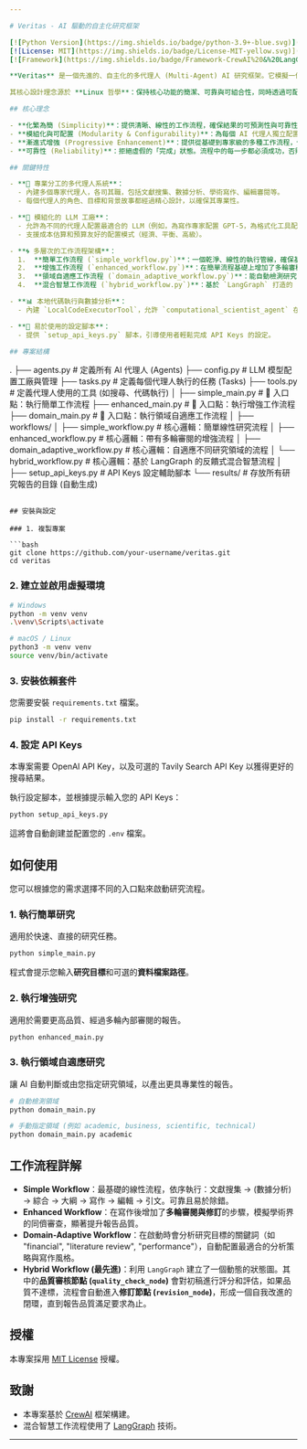 ```yaml
---

# Veritas - AI 驅動的自主化研究框架

[![Python Version](https://img.shields.io/badge/python-3.9+-blue.svg)](https://www.python.org/downloads/)
[![License: MIT](https://img.shields.io/badge/License-MIT-yellow.svg)](https://opensource.org/licenses/MIT)
[![Framework](https://img.shields.io/badge/Framework-CrewAI%20&%20LangGraph-orange)](https://github.com/joaomdmoura/crewAI)

**Veritas** 是一個先進的、自主化的多代理人 (Multi-Agent) AI 研究框架。它模擬一個高效的研究團隊，能夠自動化執行從文獻搜集、數據分析、草稿撰寫到編輯審閱和引文格式化的完整研究流程。

其核心設計理念源於 **Linux 哲學**：保持核心功能的簡潔、可靠與可組合性，同時透過可配置的模組來適應不同的研究需求與複雜度。

## 核心理念

- **化繁為簡 (Simplicity)**：提供清晰、線性的工作流程，確保結果的可預測性與可靠性。
- **模組化與可配置 (Modularity & Configurability)**：為每個 AI 代理人獨立配置最強大的大型語言模型 (LLM)，並能根據預算和任務需求動態調整。
- **漸進式增強 (Progressive Enhancement)**：提供從基礎到專家級的多種工作流程，使用者可以根據需求選擇最適合的模式。
- **可靠性 (Reliability)**：拒絕虛假的「完成」狀態。流程中的每一步都必須成功，否則整個流程將會明確地失敗，確保結果的真實性。

## 關鍵特性

- **🤖 專業分工的多代理人系統**：
  - 內建多個專家代理人，各司其職，包括文獻搜集、數據分析、學術寫作、編輯審閱等。
  - 每個代理人的角色、目標和背景故事都經過精心設計，以確保其專業性。

- **🧠 模組化的 LLM 工廠**：
  - 允許為不同的代理人配置最適合的 LLM（例如，為寫作專家配置 GPT-5，為格式化工具配置更經濟的 GPT-4.1-mini）。
  - 支援成本估算和預算友好的配置模式（經濟、平衡、高級）。

- **🌀 多層次的工作流程架構**：
  1.  **簡單工作流程 (`simple_workflow.py`)**：一個乾淨、線性的執行管線，確保基礎研究任務的可靠完成。
  2.  **增強工作流程 (`enhanced_workflow.py`)**：在簡單流程基礎上增加了多輪審稿和修訂循環，適合需要更高學術嚴謹性的任務。
  3.  **領域自適應工作流程 (`domain_adaptive_workflow.py`)**：能自動檢測研究目標的領域（如商業、學術、科技），並調整分析重點、寫作風格和品質標準。
  4.  **混合智慧工作流程 (`hybrid_workflow.py`)**：基於 `LangGraph` 打造的 state machine，實現了真正的「審稿-修訂」反饋閉環，是框架中最先進、最智能的模式。

- **📊 本地代碼執行與數據分析**：
  - 內建 `LocalCodeExecutorTool`，允許 `computational_scientist_agent` 在本地安全地執行 Python 代碼進行數據分析與可視化，支援 `pandas`, `matplotlib` 等所有函式庫。

- **🔧 易於使用的設定腳本**：
  - 提供 `setup_api_keys.py` 腳本，引導使用者輕鬆完成 API Keys 的設定。

## 專案結構

```
.
├── agents.py                   # 定義所有 AI 代理人 (Agents)
├── config.py                   # LLM 模型配置工廠與管理
├── tasks.py                    # 定義每個代理人執行的任務 (Tasks)
├── tools.py                    # 定義代理人使用的工具 (如搜尋、代碼執行)
│
├── simple_main.py              # 🚀 入口點：執行簡單工作流程
├── enhanced_main.py            # 🚀 入口點：執行增強工作流程
├── domain_main.py              # 🚀 入口點：執行領域自適應工作流程
│
├── workflows/
│   ├── simple_workflow.py      # 核心邏輯：簡單線性研究流程
│   ├── enhanced_workflow.py    # 核心邏輯：帶有多輪審閱的增強流程
│   ├── domain_adaptive_workflow.py # 核心邏輯：自適應不同研究領域的流程
│   └── hybrid_workflow.py      # 核心邏輯：基於 LangGraph 的反饋式混合智慧流程
│
├── setup_api_keys.py           # API Keys 設定輔助腳本
└── results/                    # 存放所有研究報告的目錄 (自動生成)
```

## 安裝與設定

### 1. 複製專案

```bash
git clone https://github.com/your-username/veritas.git
cd veritas
```

### 2. 建立並啟用虛擬環境

```bash
# Windows
python -m venv venv
.\venv\Scripts\activate

# macOS / Linux
python3 -m venv venv
source venv/bin/activate
```

### 3. 安裝依賴套件

您需要安裝 `requirements.txt` 檔案。

```bash
pip install -r requirements.txt
```

### 4. 設定 API Keys

本專案需要 OpenAI API Key，以及可選的 Tavily Search API Key 以獲得更好的搜尋結果。

執行設定腳本，並根據提示輸入您的 API Keys：

```bash
python setup_api_keys.py
```

這將會自動創建並配置您的 `.env` 檔案。

## 如何使用

您可以根據您的需求選擇不同的入口點來啟動研究流程。

### 1. 執行簡單研究

適用於快速、直接的研究任務。

```bash
python simple_main.py
```

程式會提示您輸入**研究目標**和可選的**資料檔案路徑**。

### 2. 執行增強研究

適用於需要更高品質、經過多輪內部審閱的報告。

```bash
python enhanced_main.py
```

### 3. 執行領域自適應研究

讓 AI 自動判斷或由您指定研究領域，以產出更具專業性的報告。

```bash
# 自動檢測領域
python domain_main.py

# 手動指定領域 (例如 academic, business, scientific, technical)
python domain_main.py academic
```

## 工作流程詳解

- **Simple Workflow**：最基礎的線性流程，依序執行：文獻搜集 → (數據分析) → 綜合 → 大綱 → 寫作 → 編輯 → 引文。可靠且易於除錯。
- **Enhanced Workflow**：在寫作後增加了**多輪審閱與修訂**的步驟，模擬學術界的同儕審查，顯著提升報告品質。
- **Domain-Adaptive Workflow**：在啟動時會分析研究目標的關鍵詞（如 "financial", "literature review", "performance"），自動配置最適合的分析策略與寫作風格。
- **Hybrid Workflow (最先進)**：利用 `LangGraph` 建立了一個動態的狀態圖。其中的**品質審核節點 (`quality_check_node`)** 會對初稿進行評分和評估，如果品質不達標，流程會自動進入**修訂節點 (`revision_node`)**，形成一個自我改進的閉環，直到報告品質滿足要求為止。

## 授權

本專案採用 [MIT License](LICENSE) 授權。

## 致謝

- 本專案基於 [CrewAI](https://github.com/joaomdmoura/crewAI) 框架構建。
- 混合智慧工作流程使用了 [LangGraph](https://github.com/langchain-ai/langgraph) 技術。

---
```

